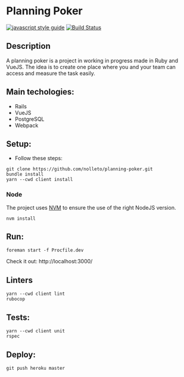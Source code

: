 # Planning Poker

[![javascript style guide][standard-image]][standard-url]
[![Build Status][travis-image]][travis-url]

[standard-image]: https://img.shields.io/badge/code_style-standard-brightgreen.svg
[standard-url]: https://standardjs.com
[travis-image]: https://travis-ci.org/nolleto/planning-poker.svg?branch=master
[travis-url]: https://travis-ci.org/nolleto/planning-poker


## Description

A planning poker is a project in working in progress made in Ruby and VueJS. The idea is to create one place where you and your team can access and measure the task easily.

## Main techologies:
* Rails
* VueJS
* PostgreSQL
* Webpack

## Setup:
* Follow these steps:

```
git clone https://github.com/nolleto/planning-poker.git
bundle install
yarn --cwd client install
```
### Node
The project uses [NVM](https://github.com/creationix/nvm) to ensure the use of the right NodeJS version.
```
nvm install
```

## Run:
```
foreman start -f Procfile.dev
```
Check it out: http://localhost:3000/

## Linters
```
yarn --cwd client lint
rubocop
```

## Tests:
```
yarn --cwd client unit
rspec
```

## Deploy:
```
git push heroku master
```
